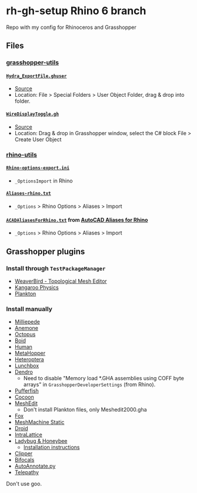 # rh-gh-setup Rhino 6 branch
Repo with my config for Rhinoceros and Grasshopper

## Files

### [grasshopper-utils](./grasshopper-utils)

#### [`Hydra_ExportFile.ghuser`](./grasshopper-utils/Hydra_ExportFile.ghuser)
*  [Source](https://github.com/HydraShare/hydra/)
*  Location: File > Special Folders > User Object Folder, drag & drop into folder.

#### [`WireDisplayToggle.gh`](./grasshopper-utils/WireDisplayToggle.gh)
*   [Source](http://www.grasshopper3d.com/profiles/blogs/wire-display-toggle-switch)
*  Location: Drag & drop in Grasshopper window, select the C# block File > Create User Object

### [rhino-utils](./rhino-utils)

#### [`Rhino-options-export.ini`](./rhino-utils/rhino-options-export.ini)
* `_OptionsImport` in Rhino

#### [`Aliases-rhino.txt`](./rhino-utils/aliases-rhino.txt)
*  `_Options` > Rhino Options > Aliases > Import

#### [`ACADAliasesForRhino.txt`](./rhino-utils/ACADAliasesForRhino.txt) from [AutoCAD Aliases for Rhino](https://wiki.mcneel.com/rhino/acadaliases)
*  `_Options` > Rhino Options > Aliases > Import

## Grasshopper plugins

### Install through `TestPackageManager`

*  [WeaverBird - Topological Mesh Editor](http://www.giuliopiacentino.com/weaverbird/)
*  [Kangaroo Physics](http://www.food4rhino.com/app/kangaroo-physics)
*  [Plankton](https://github.com/meshmash/Plankton)

### Install manually

*  [Milliepede](http://www.sawapan.eu/)
*  [Anemone](http://www.food4rhino.com/app/anemone)
*  [Octopus](http://www.food4rhino.com/app/octopus)
*  [Boid](http://www.food4rhino.com/app/boid-library)
*  [Human](https://www.food4rhino.com/app/human)
*  [MetaHopper](https://www.food4rhino.com/app/metahopper)
*  [Heteroptera](https://www.food4rhino.com/app/heteroptera)
*  [Lunchbox](https://www.food4rhino.com/app/lunchbox)
*  [Dendro](https://www.food4rhino.com/app/dendro)
   - Need to disable "Memory load \*.GHA assemblies using COFF byte arrays" in `GrasshopperDeveloperSettings` (from Rhino).
*  [Pufferfish](https://www.food4rhino.com/app/pufferfish)
*  [Cocoon](http://www.bespokegeometry.com/2015/07/22/cocoon/)
*  [MeshEdit](https://www.food4rhino.com/app/meshedit)
   - Don't install Plankton files, only Meshedit2000.gha
*  [Fox](https://www.food4rhino.com/app/fox)
*  [MeshMachine Static](https://www.grasshopper3d.com/xn/detail/2985220:Comment:1841560)
*  [Droid](https://www.food4rhino.com/app/droid)
*  [IntraLattice](https://www.food4rhino.com/app/intralattice)
*  [Ladybug & Honeybee](https://www.food4rhino.com/app/ladybug-tools)
   - [Installation instructions](https://github.com/mostaphaRoudsari/ladybug/wiki/Installation-Instructions)
*  [Clipper](https://www.food4rhino.com/app/clipper-grasshopper-and-rhino)
*  [Bifocals](https://www.food4rhino.com/app/bifocals)
*  [AutoAnnotate.py](https://gist.github.com/yuhan0/3c6ef309ef3205e972ac6eeaed32383c)
*  [Telepathy](https://www.food4rhino.com/app/telepathy)

Don't use goo.
